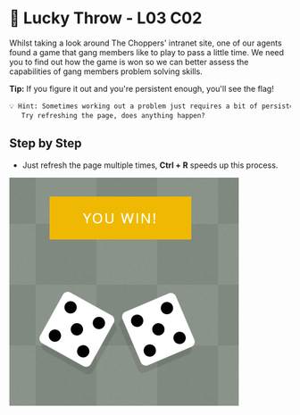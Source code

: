 # 🎲 Lucky Throw - L03 C02

Whilst taking a look around The Choppers' intranet site, one of our agents found a game that gang members like to play to pass a little time. We need you to find out how the game is won so we can better assess the capabilities of gang members problem solving skills.

**Tip:** If you figure it out and you're persistent enough, you'll see the flag!

```txt
💡 Hint: Sometimes working out a problem just requires a bit of persistence.
   Try refreshing the page, does anything happen?
```

## Step by Step

- Just refresh the page multiple times, **Ctrl + R** speeds up this process.

![picture of double fives](/assets/luckythrow1.png)
